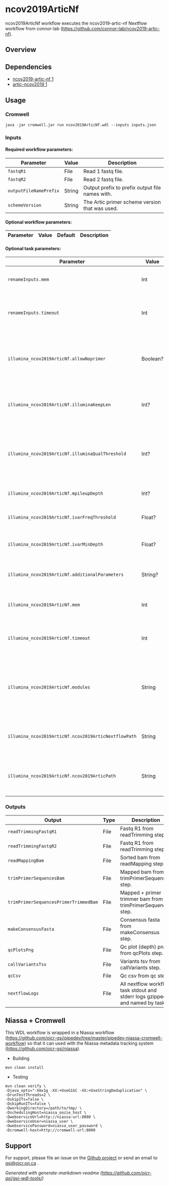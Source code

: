 # ncov2019ArticNf

ncov2019ArticNf workflow executes the ncov2019-artic-nf Nextflow workflow from connor-lab (https://github.com/connor-lab/ncov2019-artic-nf).

## Overview

## Dependencies

* [ncov2019-artic-nf 1](https://github.com/connor-lab/ncov2019-artic-nf)
* [artic-ncov2019 1](https://github.com/artic-network/artic-ncov2019.git)


## Usage

### Cromwell
```
java -jar cromwell.jar run ncov2019ArticNf.wdl --inputs inputs.json
```

### Inputs

#### Required workflow parameters:
Parameter|Value|Description
---|---|---
`fastqR1`|File|Read 1 fastq file.
`fastqR2`|File|Read 2 fastq file.
`outputFileNamePrefix`|String|Output prefix to prefix output file names with.
`schemeVersion`|String|The Artic primer scheme version that was used.


#### Optional workflow parameters:
Parameter|Value|Default|Description
---|---|---|---


#### Optional task parameters:
Parameter|Value|Default|Description
---|---|---|---
`renameInputs.mem`|Int|1|Memory (in GB) to allocate to the job.
`renameInputs.timeout`|Int|1|Maximum amount of time (in hours) the task can run for.
`illumina_ncov2019ArticNf.allowNoprimer`|Boolean?|None|Allow reads that don't have primer sequence? Ligation prep = false, nextera = true.
`illumina_ncov2019ArticNf.illuminaKeepLen`|Int?|None|Length of illumina reads to keep after primer trimming.
`illumina_ncov2019ArticNf.illuminaQualThreshold`|Int?|None|Sliding window quality threshold for keeping reads after primer trimming (illumina).
`illumina_ncov2019ArticNf.mpileupDepth`|Int?|None|Mpileup depth for ivar.
`illumina_ncov2019ArticNf.ivarFreqThreshold`|Float?|None|ivar frequency threshold for variant.
`illumina_ncov2019ArticNf.ivarMinDepth`|Float?|None|Minimum coverage depth to call variant.
`illumina_ncov2019ArticNf.additionalParameters`|String?|None|Additional parameters to add to the nextflow command.
`illumina_ncov2019ArticNf.mem`|Int|8|Memory (in GB) to allocate to the job.
`illumina_ncov2019ArticNf.timeout`|Int|5|Maximum amount of time (in hours) the task can run for.
`illumina_ncov2019ArticNf.modules`|String|"ncov2019-artic-nf-illumina/20200625 artic-ncov2019/2"|Environment module name and version to load (space separated) before command execution.
`illumina_ncov2019ArticNf.ncov2019ArticNextflowPath`|String|"$NCOV2019_ARTIC_NF_ILLUMINA_ROOT"|Path to the ncov2019-artic-nf-illumina repository directory.
`illumina_ncov2019ArticNf.ncov2019ArticPath`|String|"$ARTIC_NCOV2019_ROOT"|Path to the artic-ncov2019 repository directory or url


### Outputs

Output | Type | Description
---|---|---
`readTrimmingFastqR1`|File|Fastq R1 from readTrimming step.
`readTrimmingFastqR2`|File|Fastq R1 from readTrimming step.
`readMappingBam`|File|Sorted bam from readMapping step.
`trimPrimerSequencesBam`|File|Mapped bam from trimPrimerSequences step.
`trimPrimerSequencesPrimerTrimmedBam`|File|Mapped + primer trimmer bam from trimPrimerSequences step.
`makeConsensusFasta`|File|Consensus fasta from makeConsensus step.
`qcPlotsPng`|File|Qc plot (depth) png from qcPlots step.
`callVariantsTsv`|File|Variants tsv from callVariants step.
`qcCsv`|File|Qc csv from qc step.
`nextflowLogs`|File|All nextflow workflow task stdout and stderr logs gzipped and named by task.


## Niassa + Cromwell

This WDL workflow is wrapped in a Niassa workflow (https://github.com/oicr-gsi/pipedev/tree/master/pipedev-niassa-cromwell-workflow) so that it can used with the Niassa metadata tracking system (https://github.com/oicr-gsi/niassa).

* Building
```
mvn clean install
```

* Testing
```
mvn clean verify \
-Djava_opts="-Xmx1g -XX:+UseG1GC -XX:+UseStringDeduplication" \
-DrunTestThreads=2 \
-DskipITs=false \
-DskipRunITs=false \
-DworkingDirectory=/path/to/tmp/ \
-DschedulingHost=niassa_oozie_host \
-DwebserviceUrl=http://niassa-url:8080 \
-DwebserviceUser=niassa_user \
-DwebservicePassword=niassa_user_password \
-Dcromwell-host=http://cromwell-url:8000
```

## Support

For support, please file an issue on the [Github project](https://github.com/oicr-gsi) or send an email to gsi@oicr.on.ca .

_Generated with generate-markdown-readme (https://github.com/oicr-gsi/gsi-wdl-tools/)_
